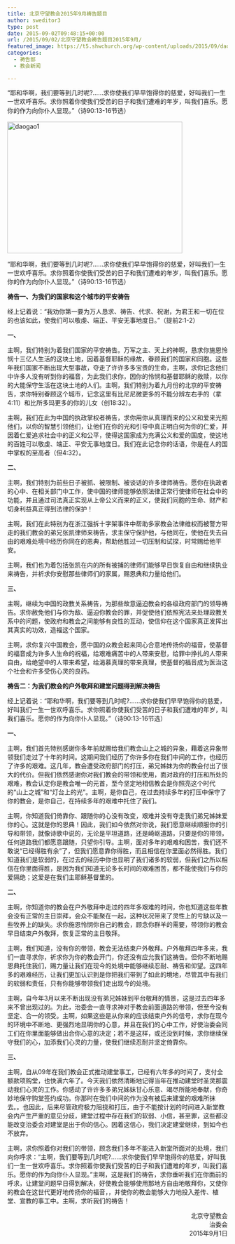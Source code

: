 ```yaml
---
title: 北京守望教会2015年9月祷告题目
author: sweditor3
type: post
date: 2015-09-02T09:48:15+00:00
url: /2015/09/02/北京守望教会祷告题目2015年9月/
featured_image: https://t5.shwchurch.org/wp-content/uploads/2015/09/daogao1-400x288.jpg
categories:
  - 祷告部
  - 教会新闻

---
```

<span style="line-height: 20.7999992370605px;">&ldquo;耶和华啊，我们要等到几时呢?&hellip;&hellip;求你使我们早早饱得你的慈爱，好叫我们一生一世欢呼喜乐。求你照着你使我们受苦的日子和我们遭难的年岁，叫我们喜乐。愿你的作为向你仆人显现。&rdquo;（诗90:13-16节选）</span> 

<!--more-->

[<img alt="daogao1" class="aligncenter size-full wp-image-12834" height="300" src="http://t5.shwchurch.org/wp-content/uploads/2015/09/daogao1.jpg" width="400" />][1] 

&ldquo;耶和华啊，我们要等到几时呢?&hellip;&hellip;求你使我们早早饱得你的慈爱，好叫我们一生一世欢呼喜乐。求你照着你使我们受苦的日子和我们遭难的年岁，叫我们喜乐。愿你的作为向你仆人显现。&rdquo;（诗90:13-16节选） 

**祷告一、为我们的国家和这个城市的平安祷告** 

经上记着说：&ldquo;我劝你第一要为万人恳求、祷告、代求、祝谢，为君王和一切在位的也该如此，使我们可以敬虔、端正、平安无事地度日。&rdquo;（提前2:1-2） 

**一、**
	  
主啊，我们特别为着我们国家的平安祷告。万军之主、天上的神啊，恳求你施恩怜悯十三亿人生活的这块土地，因着基督耶稣的缘故，眷顾我们的国家和同胞。这些年我们国家不断出现大型事故，夺走了许许多多宝贵的生命，主啊，求你记念他们中许多人没有听到你的福音，为此我们求你，因你的怜悯和基督耶稣的救赎，以你的大能保守生活在这块土地的人们。主啊，我们特别为着九月份的北京的平安祷告，求你特别眷顾这个城市，记念这里有比尼尼微更多的不能分辨左右手的（拿4:11）和比所多玛更多的你的儿女（创18:32）。 

主啊，我们在此为中国的执政掌权者祷告，求你用你从真理而来的公义和爱来光照他们，以你的智慧引领他们，让他们在你的光和引导中真正明白何为你的仁爱，并因着仁爱追求社会中的正义和公平，使得这国家成为充满公义和爱的国度，使这地的百姓可以敬虔、端正、平安无事地度日。我们在此记念你的话语，你是在人的国中掌权的至高者（但4:32）。 

**二、**
	  
主啊，我们特别为前些日子被抓、被限制、被谈话的许多律师祷告。愿你在执政者的心中、在相关部门中工作，使中国的律师能够依照法律正常行使律师在社会中的功能，并且通过司法真正实现从上帝公义而来的正义，使我们同胞的生命、财产和切身利益真正得到法律的保护！
	  
主啊，我们在此特别为在浙江强拆十字架事件中帮助多家教会法律维权而被警方带走的我们教会的弟兄张凯律师来祷告，求主保守保护他，与他同在，使他在失去自由的艰难处境中经历你同在的恩典，帮助他胜过一切压制和试探，时常赐给他平安。 

主啊，我们也为着包括张凯在内的所有被捕的律师们能够早日恢复自由和继续执业来祷告，并祈求你安慰那些律师们的家属，赐恩典和力量给他们。 

**三、**
	  
主啊，继续为中国的政教关系祷告，为那些故意逼迫教会的各级政府部门的领导祷告。求你赦免他们与你为敌、逼迫你教会的罪，并促使他们依照宪法来处理政教关系中的问题，使政府和教会之间能够有良性的互动，使信仰在这个国家真正发挥出其真实的功效，造福这个国家。 

主啊，求你复兴中国教会，愿中国的众教会起来同心合意地传扬你的福音，使基督的福音成为许多人生命的祝福，给艰难痛苦中的人带来安慰，给罪中挣扎的人带来自由，给绝望中的人带来希望，给渴慕真理的带来真理，使基督的福音成为医治这个社会和许多受伤心灵的良药。 

**祷告二：为我们教会的户外敬拜和建堂问题得到解决祷告** 

经上记着说：&ldquo;耶和华啊，我们要等到几时呢?&hellip;&hellip;求你使我们早早饱得你的慈爱，好叫我们一生一世欢呼喜乐。求你照着你使我们受苦的日子和我们遭难的年岁，叫我们喜乐。愿你的作为向你仆人显现。&rdquo;（诗90:13-16节选） 

**一、** 

主啊，我们首先特别感谢你多年前就赐给我们教会山上之城的异象，藉着这异象带领我们走过了十年的时间。这期间我们经历了你许多你在我们中间的工作，也经历了许多的艰难。这几年，教会遭受政府部门的打压，弟兄姊妹为你的教会付出了很大的代价。但我们依然感谢你对我们教会的带领和使用，面对政府的打压和所处的艰难，教会认定你是教会唯一的元首，至今坚定地相信教会是你照亮这个时代的&ldquo;山上之城&rdquo;和&ldquo;灯台上的光&rdquo;。主啊，是你自己，在过去持续多年的打压中保守了你的教会，是你自己，在持续多年的艰难中托住了我们。 

主啊，你知道我们倚靠你、跟随你的心没有改变，艰难并没有夺走我们弟兄姊妹爱你的心。这就是你的恩典！因此，我们如今依然对你说，我们愿意继续顺服你的引导和带领，就像诗歌中说的，无论是平坦道路，还是崎岖道路，只要是你的带领，任何道路我们都愿意跟随，只望你引导。主啊，面对多年的艰难和困苦，我们还不敢说&ldquo;已经得胜有余&rdquo;了，但我们愿意靠你得胜，而且相信在你里面必然得胜。我们知道我们是软弱的，在过去的经历中你也显明了我们诸多的软弱，但我们之所以相信在你里面得胜，是因为我们知道无论多长时间的艰难困苦，都不能使我们与你的爱隔绝；这爱是在我们主耶稣基督里的。 

**二、**
	  
主啊，你知道你的教会在户外敬拜中走过的四年多艰难的时间，你也知道这些年教会没有正常的主日崇拜，会众不能聚在一起，这种状况带来了灵性上的亏缺以及一些牧养上的缺失。求你施恩怜悯你自己的教会，顾念你群羊的需要，带领你的教会早日结束户外敬拜，恢复正常的主日敬拜。 

主啊，我们知道，没有你的带领，教会无法结束户外敬拜。户外敬拜四年多来，我们一直寻求你，祈求你为你的教会开门，你还没有应允我们这祷告。但你不断地赐恩典托住我们，赐力量让我们在现今的处境中能够继续忍耐、祷告和仰望。这四年多的艰难经历，让我们更加认识到是你把我们带到了如此的境地，尽管其中有我们的软弱和责任，只有你能够带领我们走出现今的处境。 

主啊，自今年3月以来不断出现没有弟兄姊妹到平台敬拜的情景，这是过去四年多来不曾出现过的。为此，治委会一直寻求神对于教会前面道路的带领，但至今没有坚定、合一的领受。主啊，如果这些是从你来的应该结束户外的信号，求你在现今的环境中不断地、更强烈地显明你的心意，并且在我们的心中工作，好使治委会同工们在你里面能够做出合你心意的决定；若不是这样，或还没到时候，求你继续保守我们的心，加添我们心灵的力量，使我们继续忍耐并坚定倚靠你。 

**三、**
	  
主啊，自从09年在我们教会正式推动建堂事工，已经有六年多的时间了，支付全额款项购堂，也快满六年了。今天我们依然清晰地记得当年在推动建堂时圣灵那震动我们心灵的工作。你感动了许许多多弟兄姊妹甘心乐意、竭尽所能地奉献，你奇妙地保守购堂签约成功。你那时在我们中间的作为没有被后来建堂的艰难所抹去。。也因此，后来尽管政府极力阻挠和打压，由于不能按计划的时间进入新堂教会内产生严重的意见分歧，建堂过程中存在我们的软弱、小信，甚至罪，这些都没能改变治委会对建堂是出于你的信心。因着这信心，我们决定建堂继续，到如今也不放弃。 

主啊，求你照着你对我们的带领，顾念我们多年不能进入新堂所面对的处境，我们向你呼求：&ldquo;主啊，我们要等到几时呢?&hellip;&hellip;求你使我们早早饱得你的慈爱，好叫我们一生一世欢呼喜乐。求你照着你使我们受苦的日子和我们遭难的年岁，叫我们喜乐。愿你的作为向你仆人显现。&rdquo;主啊，这是我们的祷告，求你垂听我们在你面前的呼求，让建堂问题早日得到解决，好使教会能够使用那地方自由地敬拜你，又使你的教会在这世代更好地传扬你的福音，，并使你的教会能够大力地投入差传、植堂、宣教的事工中。主啊，求听我们的祷告！ 

<p style="text-align: right;">
  北京守望教会<br /> 治委会<br /> 2015年9月1日
</p>

 [1]: http://t5.shwchurch.org/wp-content/uploads/2015/09/daogao1.jpg